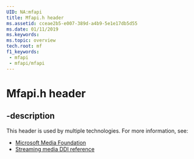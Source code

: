```yaml
---
UID: NA:mfapi
title: Mfapi.h header
ms.assetid: cceae2b5-e007-389d-a4b9-5e1e17db5d55
ms.date: 01/11/2019
ms.keywords: 
ms.topic: overview
tech.root: mf
f1_keywords:
 - mfapi
 - mfapi/mfapi
---
```


# Mfapi.h header


## -description

This header is used by multiple technologies. For more information, see:

- [Microsoft Media Foundation](../_mf/index.md)
- [Streaming media DDI reference](../_stream/index.md)

